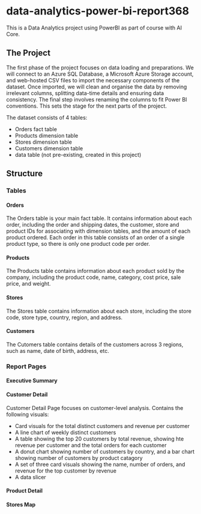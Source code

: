 # data-analytics-power-bi-report368

This is a Data Analytics project using PowerBI as part of course with AI Core.

## The Project

The first phase of the project focuses on data loading and preparations. We will connect to an Azure SQL Database, a Microsoft Azure Storage account, and web-hosted CSV files to import the necessary components of the dataset. Once imported, we will clean and organise the data by removing irrelevant columns, splitting data-time details and ensuring data consistency. The final step involves renaming the columns to fit Power BI conventions. This sets the stage for the next parts of the project.

The dataset consists of 4 tables:
- Orders fact table
- Products dimension table
- Stores dimension table
- Customers dimension table
- data table (not pre-existing, created in this project)

## Structure

### Tables

#### Orders
The Orders table is your main fact table. It contains information about each order, including the order and shipping dates, the customer, store and product IDs for associating with dimension tables, and the amount of each product ordered. Each order in this table consists of an order of a single product type, so there is only one product code per order.

#### Products
The Products table contains information about each product sold by the company, including the product code, name, category, cost price, sale price, and weight.

#### Stores
The Stores table contains information about each store, including the store code, store type, country, region, and address.

#### Customers
The Cutomers table contains details of the customers across 3 regions, such as name, date of birth, address, etc.

### Report Pages

#### Executive Summary

#### Customer Detail
Customer Detail Page focuses on customer-level analysis.
Contains the following visuals:
- Card visuals for the total distinct customers and revenue per customer
- A line chart of weekly distinct customers
- A table showing the top 20 customers by total revenue, showing hte revenue per customer and the total orders for each customer
- A donut chart showing number of customers by country, and a bar chart showing number of customers by product catagory
- A set of three card visuals showing the name, number of orders, and revenue for the top customer by revenue
- A data slicer

#### Product Detail

#### Stores Map

